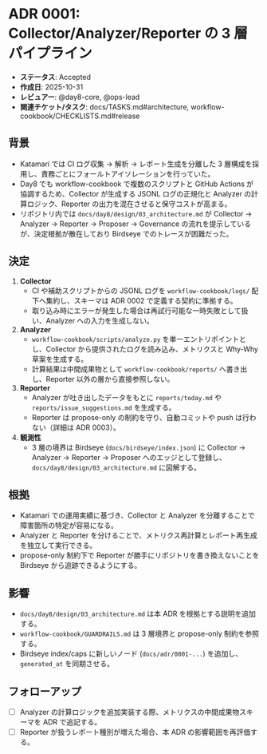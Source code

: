 # ADR 0001: Collector/Analyzer/Reporter の 3 層パイプライン

- **ステータス**: Accepted
- **作成日**: 2025-10-31
- **レビュアー**: @day8-core, @ops-lead
- **関連チケット/タスク**: docs/TASKS.md#architecture, workflow-cookbook/CHECKLISTS.md#release

## 背景
- Katamari では CI ログ収集 → 解析 → レポート生成を分離した 3 層構成を採用し、責務ごとにフォールトアイソレーションを行っていた。
- Day8 でも workflow-cookbook で複数のスクリプトと GitHub Actions が協調するため、Collector が生成する JSONL ログの正規化と Analyzer の計算ロジック、Reporter の出力を混在させると保守コストが高まる。
- リポジトリ内では `docs/day8/design/03_architecture.md` が Collector → Analyzer → Reporter → Proposer → Governance の流れを提示しているが、決定根拠が散在しており Birdseye でのトレースが困難だった。

## 決定
1. **Collector**
   - CI や補助スクリプトからの JSONL ログを `workflow-cookbook/logs/` 配下へ集約し、スキーマは ADR 0002 で定義する契約に準拠する。
   - 取り込み時にエラーが発生した場合は再試行可能な一時失敗として扱い、Analyzer への入力を生成しない。
2. **Analyzer**
   - `workflow-cookbook/scripts/analyze.py` を単一エントリポイントとし、Collector から提供されたログを読み込み、メトリクスと Why-Why 草案を生成する。
   - 計算結果は中間成果物として `workflow-cookbook/reports/` へ書き出し、Reporter 以外の層から直接参照しない。
3. **Reporter**
   - Analyzer が吐き出したデータをもとに `reports/today.md` や `reports/issue_suggestions.md` を生成する。
   - Reporter は propose-only の制約を守り、自動コミットや push は行わない（詳細は ADR 0003）。
4. **観測性**
   - 3 層の境界は Birdseye (`docs/birdseye/index.json`) に Collector → Analyzer → Reporter → Proposer へのエッジとして登録し、`docs/day8/design/03_architecture.md` に図解する。

## 根拠
- Katamari での運用実績に基づき、Collector と Analyzer を分離することで障害箇所の特定が容易になる。
- Analyzer と Reporter を分けることで、メトリクス再計算とレポート再生成を独立して実行できる。
- propose-only 制約下で Reporter が勝手にリポジトリを書き換えないことを Birdseye から追跡できるようにする。

## 影響
- `docs/day8/design/03_architecture.md` は本 ADR を根拠とする説明を追加する。
- `workflow-cookbook/GUARDRAILS.md` は 3 層境界と propose-only 制約を参照する。
- Birdseye index/caps に新しいノード (`docs/adr/0001-...`) を追加し、`generated_at` を同期させる。

## フォローアップ
- [ ] Analyzer の計算ロジックを追加実装する際、メトリクスの中間成果物スキーマを ADR で追記する。
- [ ] Reporter が扱うレポート種別が増えた場合、本 ADR の影響範囲を再評価する。

